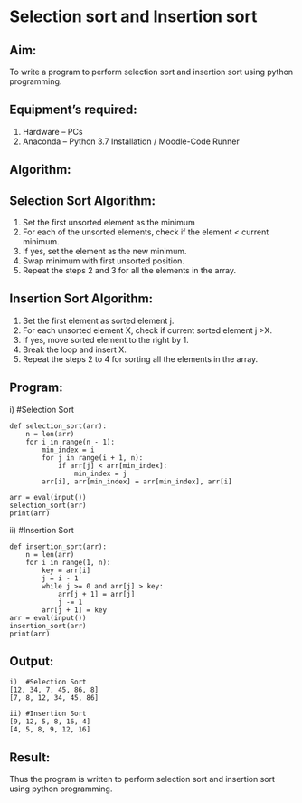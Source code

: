 # Selection sort and Insertion sort
## Aim:
To write a program to perform selection sort and insertion sort using python programming.
## Equipment’s required:
1.	Hardware – PCs
2.	Anaconda – Python 3.7 Installation / Moodle-Code Runner
## Algorithm:
## Selection Sort Algorithm:
1.	Set the first unsorted element as the minimum
2.	For each of the unsorted elements, check if the element < current minimum.
3.	If yes, set the element as the new minimum.
4.	Swap minimum with first unsorted position.
5.	Repeat the steps 2 and 3 for all the elements in the array.
## Insertion Sort Algorithm:
1.	Set the first element as sorted element j.
2.	For each unsorted element X, check if current sorted element j >X.
3.	If yes, move sorted element to the right by 1.
4.	Break the loop and insert X.
5.	Repeat the steps 2 to 4 for sorting all the elements in the array.
## Program:
i)	#Selection Sort
```
def selection_sort(arr):
    n = len(arr)
    for i in range(n - 1):
        min_index = i
        for j in range(i + 1, n):
            if arr[j] < arr[min_index]:
                min_index = j
        arr[i], arr[min_index] = arr[min_index], arr[i]

arr = eval(input())
selection_sort(arr)
print(arr)
```
ii)	#Insertion Sort
```
def insertion_sort(arr):
    n = len(arr)
    for i in range(1, n):
        key = arr[i]
        j = i - 1
        while j >= 0 and arr[j] > key:
            arr[j + 1] = arr[j]
            j -= 1
        arr[j + 1] = key
arr = eval(input())
insertion_sort(arr)
print(arr)
```
## Output:
```
i)	#Selection Sort
[12, 34, 7, 45, 86, 8]
[7, 8, 12, 34, 45, 86]

ii)	#Insertion Sort
[9, 12, 5, 8, 16, 4]
[4, 5, 8, 9, 12, 16]
```
## Result:
Thus the program is written to perform selection sort and insertion sort using python programming.
